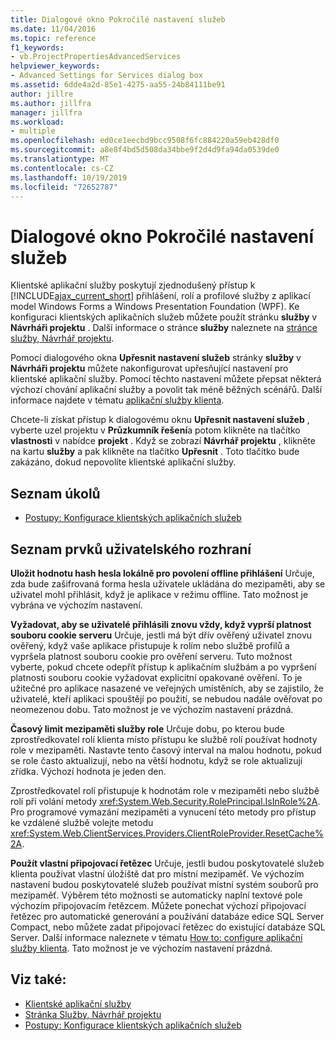 ```yaml
---
title: Dialogové okno Pokročilé nastavení služeb
ms.date: 11/04/2016
ms.topic: reference
f1_keywords:
- vb.ProjectPropertiesAdvancedServices
helpviewer_keywords:
- Advanced Settings for Services dialog box
ms.assetid: 6dde4a2d-85e1-4275-aa55-24b84111be91
author: jillre
ms.author: jillfra
manager: jillfra
ms.workload:
- multiple
ms.openlocfilehash: ed0ce1eecbd9bcc9508f6fc884220a59eb428df0
ms.sourcegitcommit: a8e8f4bd5d508da34bbe9f2d4d9fa94da0539de0
ms.translationtype: MT
ms.contentlocale: cs-CZ
ms.lasthandoff: 10/19/2019
ms.locfileid: "72652787"
---
```

# <a name="advanced-settings-for-services-dialog-box"></a>Dialogové okno Pokročilé nastavení služeb
Klientské aplikační služby poskytují zjednodušený přístup k [!INCLUDE[ajax_current_short](../../ide/reference/includes/ajax_current_short_md.md)] přihlášení, rolí a profilové služby z aplikací model Windows Forms a Windows Presentation Foundation (WPF). Ke konfiguraci klientských aplikačních služeb můžete použít stránku **služby** v **Návrháři projektu** . Další informace o stránce **služby** naleznete na [stránce služby, Návrhář projektu](../../ide/reference/services-page-project-designer.md).

Pomocí dialogového okna **Upřesnit nastavení služeb** stránky **služby** v **Návrháři projektu** můžete nakonfigurovat upřesňující nastavení pro klientské aplikační služby. Pomocí těchto nastavení můžete přepsat některá výchozí chování aplikační služby a povolit tak méně běžných scénářů. Další informace najdete v tématu [aplikační služby klienta](/dotnet/framework/common-client-technologies/client-application-services).

Chcete-li získat přístup k dialogovému oknu **Upřesnit nastavení služeb** , vyberte uzel projektu v **Průzkumník řešení**a potom klikněte na tlačítko **vlastnosti** v nabídce **projekt** . Když se zobrazí **Návrhář projektu** , klikněte na kartu **služby** a pak klikněte na tlačítko **Upřesnit** . Toto tlačítko bude zakázáno, dokud nepovolíte klientské aplikační služby.

## <a name="task-list"></a>Seznam úkolů

- [Postupy: Konfigurace klientských aplikačních služeb](/dotnet/framework/common-client-technologies/how-to-configure-client-application-services)

## <a name="uielement-list"></a>Seznam prvků uživatelského rozhraní

 **Uložit hodnotu hash hesla lokálně pro povolení offline přihlášení** Určuje, zda bude zašifrovaná forma hesla uživatele ukládána do mezipaměti, aby se uživatel mohl přihlásit, když je aplikace v režimu offline. Tato možnost je vybrána ve výchozím nastavení.

 **Vyžadovat, aby se uživatelé přihlásili znovu vždy, když vyprší platnost souboru cookie serveru** Určuje, jestli má být dřív ověřený uživatel znovu ověřený, když vaše aplikace přistupuje k rolím nebo službě profilů a vypršela platnost souboru cookie pro ověření serveru. Tuto možnost vyberte, pokud chcete odepřít přístup k aplikačním službám a po vypršení platnosti souboru cookie vyžadovat explicitní opakované ověření. To je užitečné pro aplikace nasazené ve veřejných umístěních, aby se zajistilo, že uživatelé, kteří aplikaci spouštějí po použití, se nebudou nadále ověřovat po neomezenou dobu. Tato možnost je ve výchozím nastavení prázdná.

 **Časový limit mezipaměti služby role** Určuje dobu, po kterou bude zprostředkovatel rolí klienta místo přístupu ke službě rolí používat hodnoty role v mezipaměti. Nastavte tento časový interval na malou hodnotu, pokud se role často aktualizují, nebo na větší hodnotu, když se role aktualizují zřídka. Výchozí hodnota je jeden den.

Zprostředkovatel rolí přistupuje k hodnotám role v mezipaměti nebo službě rolí při volání metody <xref:System.Web.Security.RolePrincipal.IsInRole%2A>. Pro programové vymazání mezipaměti a vynucení této metody pro přístup ke vzdálené službě volejte metodu <xref:System.Web.ClientServices.Providers.ClientRoleProvider.ResetCache%2A>.

 **Použít vlastní připojovací řetězec** Určuje, jestli budou poskytovatelé služeb klienta používat vlastní úložiště dat pro místní mezipaměť. Ve výchozím nastavení budou poskytovatelé služeb používat místní systém souborů pro mezipaměť. Výběrem této možnosti se automaticky naplní textové pole výchozím připojovacím řetězcem. Můžete ponechat výchozí připojovací řetězec pro automatické generování a používání databáze edice SQL Server Compact, nebo můžete zadat připojovací řetězec do existující databáze SQL Server. Další informace naleznete v tématu [How to: configure aplikační služby klienta](/dotnet/framework/common-client-technologies/how-to-configure-client-application-services). Tato možnost je ve výchozím nastavení prázdná.

## <a name="see-also"></a>Viz také:

- [Klientské aplikační služby](/dotnet/framework/common-client-technologies/client-application-services)
- [Stránka Služby, Návrhář projektu](../../ide/reference/services-page-project-designer.md)
- [Postupy: Konfigurace klientských aplikačních služeb](/dotnet/framework/common-client-technologies/how-to-configure-client-application-services)
